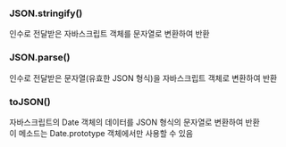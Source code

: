 ### JSON.stringify()
인수로 전달받은 자바스크립트 객체를 문자열로 변환하여 반환  
  
### JSON.parse()
인수로 전달받은 문자열(유효한 JSON 형식)을 자바스크립트 객체로 변환하여 반환  
  
### toJSON()
자바스크립트의 Date 객체의 데이터를 JSON 형식의 문자열로 변환하여 반환  
이 메소드는 Date.prototype 객체에서만 사용할 수 있음
